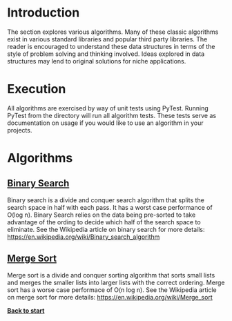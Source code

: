 # Introduction

The section explores various algorithms. Many of these classic algorithms exist in various standard libraries and popular third party libraries. The reader is encouraged to understand these data structures in terms of the style of problem solving and thinking involved. Ideas explored in data structures may lend to original solutions for niche applications.

# Execution

All algorithms are exercised by way of unit tests using PyTest. Running PyTest from the directory will run all algorithm tests. These tests serve as documentation on usage if you would like to use an algorithm in your projects.

# Algorithms

## [Binary Search](/algorithms/binary_search_client.py)

Binary search is a divide and conquer search algorithm that splits the search space in half with each pass. It has a worst case performance of O(log n). Binary Search relies on the data being pre-sorted to take advantage of the ording to decide which half of the search space to eliminate. See the Wikipedia article on binary search for more details: https://en.wikipedia.org/wiki/Binary_search_algorithm 

## [Merge Sort](/algorithms/merge_sort_client.py)

Merge sort is a divide and conquer sorting algorithm that sorts small lists and merges the smaller lists into larger lists with the correct ordering. Merge sort has a worse case performace of O(n log n). See the Wikipedia article on merge sort for more details: https://en.wikipedia.org/wiki/Merge_sort 

**[Back to start](https://github.com/ccozad/python-playground)**